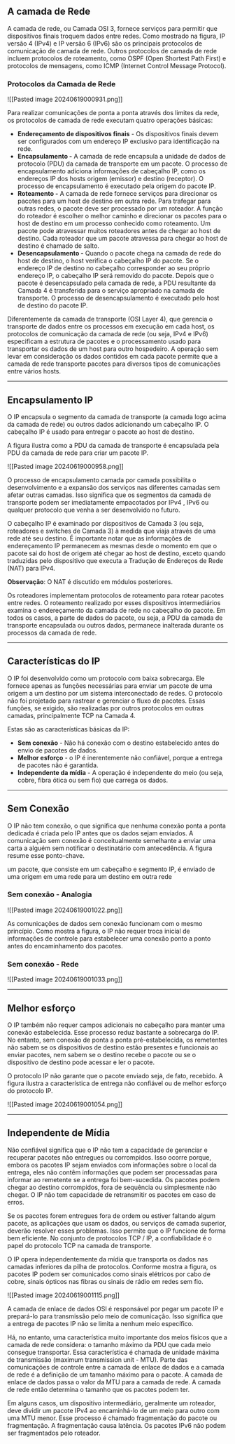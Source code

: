 ## A camada de Rede

A camada de rede, ou Camada OSI 3, fornece serviços para permitir que dispositivos finais troquem dados entre redes. Como mostrado na figura, IP versão 4 (IPv4) e IP versão 6 (IPv6) são os principais protocolos de comunicação de camada de rede. Outros protocolos de camada de rede incluem protocolos de roteamento, como OSPF (Open Shortest Path First) e protocolos de mensagens, como ICMP (Internet Control Message Protocol).

### Protocolos da Camada de Rede
![[Pasted image 20240619000931.png]]

Para realizar comunicações de ponta a ponta através dos limites da rede, os protocolos de camada de rede executam quatro operações básicas:

- **Endereçamento de dispositivos finais** - Os dispositivos finais devem ser configurados com um endereço IP exclusivo para identificação na rede.
- **Encapsulamento -** A camada de rede encapsula a unidade de dados de protocolo (PDU) da camada de transporte em um pacote. O processo de encapsulamento adiciona informações de cabeçalho IP, como os endereços IP dos hosts origem (emissor) e destino (receptor). O processo de encapsulamento é executado pela origem do pacote IP.
- **Roteamento -** A camada de rede fornece serviços para direcionar os pacotes para um host de destino em outra rede. Para trafegar para outras redes, o pacote deve ser processado por um roteador. A função do roteador é escolher o melhor caminho e direcionar os pacotes para o host de destino em um processo conhecido como roteamento. Um pacote pode atravessar muitos roteadores antes de chegar ao host de destino. Cada roteador que um pacote atravessa para chegar ao host de destino é chamado de salto.
- **Desencapsulamento -** Quando o pacote chega na camada de rede do host de destino, o host verifica o cabeçalho IP do pacote. Se o endereço IP de destino no cabeçalho corresponder ao seu próprio endereço IP, o cabeçalho IP será removido do pacote. Depois que o pacote é desencapsulado pela camada de rede, a PDU resultante da Camada 4 é transferida para o serviço apropriado na camada de transporte. O processo de desencapsulamento é executado pelo host de destino do pacote IP.

Diferentemente da camada de transporte (OSI Layer 4), que gerencia o transporte de dados entre os processos em execução em cada host, os protocolos de comunicação da camada de rede (ou seja, IPv4 e IPv6) especificam a estrutura de pacotes e o processamento usado para transportar os dados de um host para outro hospedeiro. A operação sem levar em consideração os dados contidos em cada pacote permite que a camada de rede transporte pacotes para diversos tipos de comunicações entre vários hosts.

----

## Encapsulamento IP

O IP encapsula o segmento da camada de transporte (a camada logo acima da camada de rede) ou outros dados adicionando um cabeçalho IP. O cabeçalho IP é usado para entregar o pacote ao host de destino.

A figura ilustra como a PDU da camada de transporte é encapsulada pela PDU da camada de rede para criar um pacote IP.

![[Pasted image 20240619000958.png]]

O processo de encapsulamento camada por camada possibilita o desenvolvimento e a expansão dos serviços nas diferentes camadas sem afetar outras camadas. Isso significa que os segmentos da camada de transporte podem ser imediatamente empacotados por IPv4 , IPv6 ou qualquer protocolo que venha a ser desenvolvido no futuro.

O cabeçalho IP é examinado por dispositivos de Camada 3 (ou seja, roteadores e switches de Camada 3) à medida que viaja através de uma rede até seu destino. É importante notar que as informações de endereçamento IP permanecem as mesmas desde o momento em que o pacote sai do host de origem até chegar ao host de destino, exceto quando traduzidas pelo dispositivo que executa a Tradução de Endereços de Rede (NAT) para IPv4.

**Observação**: O NAT é discutido em módulos posteriores.

Os roteadores implementam protocolos de roteamento para rotear pacotes entre redes. O roteamento realizado por esses dispositivos intermediários examina o endereçamento da camada de rede no cabeçalho do pacote. Em todos os casos, a parte de dados do pacote, ou seja, a PDU da camada de transporte encapsulada ou outros dados, permanece inalterada durante os processos da camada de rede.

----

## Características do IP

O IP foi desenvolvido como um protocolo com baixa sobrecarga. Ele fornece apenas as funções necessárias para enviar um pacote de uma origem a um destino por um sistema interconectado de redes. O protocolo não foi projetado para rastrear e gerenciar o fluxo de pacotes. Essas funções, se exigido, são realizadas por outros protocolos em outras camadas, principalmente TCP na Camada 4.

Estas são as características básicas da IP:

- **Sem conexão** - Não há conexão com o destino estabelecido antes do envio de pacotes de dados.
- **Melhor esforço** - o IP é inerentemente não confiável, porque a entrega de pacotes não é garantida.
- **Independente da mídia** - A operação é independente do meio (ou seja, cobre, fibra ótica ou sem fio) que carrega os dados.

----

## Sem Conexão

O IP não tem conexão, o que significa que nenhuma conexão ponta a ponta dedicada é criada pelo IP antes que os dados sejam enviados. A comunicação sem conexão é conceitualmente semelhante a enviar uma carta a alguém sem notificar o destinatário com antecedência. A figura resume esse ponto-chave.

um pacote, que consiste em um cabeçalho e segmento IP, é enviado de uma origem em uma rede para um destino em outra rede

### Sem conexão - Analogia

![[Pasted image 20240619001022.png]]

As comunicações de dados sem conexão funcionam com o mesmo princípio. Como mostra a figura, o IP não requer troca inicial de informações de controle para estabelecer uma conexão ponto a ponto antes do encaminhamento dos pacotes.

### Sem conexão - Rede

![[Pasted image 20240619001033.png]]

----

## Melhor esforço

O IP também não requer campos adicionais no cabeçalho para manter uma conexão estabelecida. Esse processo reduz bastante a sobrecarga do IP. No entanto, sem conexão de ponta a ponta pré-estabelecida, os remetentes não sabem se os dispositivos de destino estão presentes e funcionais ao enviar pacotes, nem sabem se o destino recebe o pacote ou se o dispositivo de destino pode acessar e ler o pacote.

O protocolo IP não garante que o pacote enviado seja, de fato, recebido. A figura ilustra a característica de entrega não confiável ou de melhor esforço do protocolo IP.

![[Pasted image 20240619001054.png]]

----
## Independente de Mídia

Não confiável significa que o IP não tem a capacidade de gerenciar e recuperar pacotes não entregues ou corrompidos. Isso ocorre porque, embora os pacotes IP sejam enviados com informações sobre o local da entrega, eles não contêm informações que podem ser processadas para informar ao remetente se a entrega foi bem-sucedida. Os pacotes podem chegar ao destino corrompidos, fora de sequência ou simplesmente não chegar. O IP não tem capacidade de retransmitir os pacotes em caso de erros.

Se os pacotes forem entregues fora de ordem ou estiver faltando algum pacote, as aplicações que usam os dados, ou serviços de camada superior, deverão resolver esses problemas. Isso permite que o IP funcione de forma bem eficiente. No conjunto de protocolos TCP / IP, a confiabilidade é o papel do protocolo TCP na camada de transporte.

O IP opera independentemente da mídia que transporta os dados nas camadas inferiores da pilha de protocolos. Conforme mostra a figura, os pacotes IP podem ser comunicados como sinais elétricos por cabo de cobre, sinais ópticos nas fibras ou sinais de rádio em redes sem fio.

![[Pasted image 20240619001115.png]]

A camada de enlace de dados OSI é responsável por pegar um pacote IP e prepará-lo para transmissão pelo meio de comunicação. Isso significa que a entrega de pacotes IP não se limita a nenhum meio específico.

Há, no entanto, uma característica muito importante dos meios físicos que a camada de rede considera: o tamanho máximo da PDU que cada meio consegue transportar. Essa característica é chamada de unidade máxima de transmissão (maximum transmission unit - MTU). Parte das comunicações de controle entre a camada de enlace de dados e a camada de rede é a definição de um tamanho máximo para o pacote. A camada de enlace de dados passa o valor da MTU para a camada de rede. A camada de rede então determina o tamanho que os pacotes podem ter.

Em alguns casos, um dispositivo intermediário, geralmente um roteador, deve dividir um pacote IPv4 ao encaminhá-lo de um meio para outro com uma MTU menor. Esse processo é chamado fragmentação do pacote ou fragmentação. A fragmentação causa latência. Os pacotes IPv6 não podem ser fragmentados pelo roteador.

